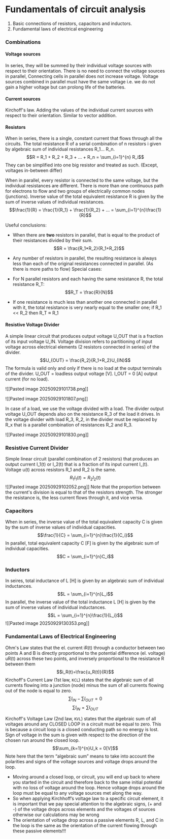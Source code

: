 # Fundamentals of circuit analysis

1. Basic connections of resistors, capacitors and inductors.
2. Fundamental laws of electrical engineering



### Combinations
#### Voltage sources

In series, they will be summed by their individual voltage sources with respect to their orientation. There is no need to connect the voltage sources in parallel, Connecting cells in parallel does not increase voltage. Voltage sources combined in parallel must have the same voltage i.e. we do not gain a higher voltage but can prolong life of the batteries.

#### Current sources

Kirchoff's law. Adding the values of the individual current sources with respect to their orientation. Similar to vector addition.

#### Resistors

When in series, there is a single, constant current that flows through all the circuits. The total resistance R of a serial combination of n resistors i given by algebraic sum of individual resistances R_1... R_n.
$$R = R_1 + R_2 + R_3 + ... + R_n = \sum_{i=1}^{n} R_i$$
They can be simplified into one big resistor and treated as such. (Except, voltages in-between differ)

When in parallel, every resistor is connected to the same voltage, but the individual resistances are different. There is more than one continuous path for electrons to flow and two groups of electrically common nodes (junctions). Inverse value of the total equivalent resistance R is given by the sum of inverse values of individual resistances.
$$\frac{1}{R} = \frac{1}{R_1} + \frac{1}{R_2} + ... = \sum_{i=1}^{n}\frac{1}{R}$$

Useful conclusions:
- When there are **two** resistors in parallel, that is equal to the product of their resistances divided by their sum.
$$R = \frac{R_1*R_2}{R_1+R_2}$$

- Any number of resistors in parallel, the resulting resistance is always less than each of the original resistances connected in parallel. (As there is more paths to flow)
Special cases:
- For N parallel resistors and each having the same resistance R, the total resistance R_T:
  $$R_T = \frac{R}{N}$$
- If one resistance is much less than another one connected in parallel with it, the total resistance is very nearly equal to the smaller one; if R_1 << R_2 then R_T ≈ R_1

#### Resistive Voltage Divider

A simple linear circuit that produces output voltage U_OUT that is a fraction of its input voltage U_IN. Voltage division refers to partitioning of input voltage across electrical elements (2 resistors connected in series) of the divider.
$$U_{OUT} = \frac{R_2}{R_1+R_2}U_{IN}$$
The formula is valid only and only if there is no load at the output terminals of the divider. U_OUT = loadless output voltage [V]. I_OUT = 0 [A] output current (for no load).

![[Pasted image 20250929101738.png]]

![[Pasted image 20250929101807.png]]

In case of a load, we use the voltage divided with a load. The divider output voltage U_OUT depends also on the resistance R_3 of the load it drives. In the voltage divider with load R_3, R_2, in the divider must be replaced by R_x that is a parallel combination of resistances R_2 and R_3.


![[Pasted image 20250929101830.png]]

### Resistive Current Divider

Simple linear circuit (parallel combination of 2 resistors) that produces an output current I_1(t) or I_2(t) that is a fraction of its input current I_(t). Voltage u(t) across resistors R_1 and R_2 is the same. $$R_1I_1(t) = R_2I_2(t)$$
![[Pasted image 20250929102052.png]]
Note that the proportion between the current's division is equal to that of the resistors strength. The stronger the resistance is, the less current flows through it, and vice versa.

### Capacitors
When in series, the inverse value of the total equivalent capacity C is given by the sum of inverse values of individual capacities. 
$$\frac{1}{C} = \sum_{i=1}^{n}\frac{1}{C_i}$$
In parallel, total equivalent capacity C [F] is given by the algebraic sum of individual capacities.
$$C = \sum_{i=1}^{n}C_i$$
### Inductors
In seires, total inductance of L [H] is given by an algebraic sum of individual inductances.
$$L = \sum_{i=1}^{n}L_i$$
In parallel, the inverse value of the total inductance L [H] is given by the sum of inverse values of individual inductances.
$$L = \sum_{i=1}^{n}\frac{1}{L_i}$$
![[Pasted image 20250929130353.png]]


### Fundamental Laws of Electrical Engineering
Ohm's Law states that the el. current iR(t) through a conductor between two points A and B is directly proportional to the potential difference (el. voltage) uR(t) across these two points, and inversely proportional to the resistance R between them
$$i_R(t)=\frac{u_R(t)}{R}$$
Kirchoff's Current Law (1st law, `KCL`) states that the algebraic sum of all currents flowing into a junction (node) minus the sum of all currents flowing out of the node is equal to zero.
$$\sum{I_{IN}} - \sum{I_{OUT}} = 0$$
$$\sum{I_{IN}} = \sum{I_{OUT}}$$

Kirchoff's Voltage Law (2nd law, `KVL`) states that the algebraic sum of all voltages around any CLOSED LOOP in a circuit must be equal to zero. This is because a circuit loop is a closed conducting path so no energy is lost. Sign of voltage in the sum is given with respect to the direction of the chosen run around the closed loop.
$$\sum_{k=1}^{n}U_k = 0[V]$$
Note here that the term “algebraic sum” means to take into account the polarities and signs of the voltage sources and voltage drops around the loop.

- Moving around a closed loop, or circuit, you will end up back to where you started in the circuit and therefore back to the same initial potential with no loss of voltage around the loop. Hence voltage drops around the loop must be equal to any voltage sources met along the way.
- So when applying Kirchhoff’s voltage law to a specific circuit element, it is important that we pay special attention to the algebraic signs, (+ and -) of the voltage drops across elements and the voltages of sources otherwise our calculations may be wrong
- The orientation of voltage drop across a passive elements R, L, and C in the loop is the same as the orientation of the current flowing through these passive elements!!!
